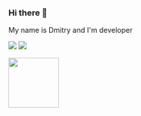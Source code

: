 ### Hi there 👋

My name is Dmitry and I'm developer

[![](https://img.shields.io/badge/-@danilovda-%23181717?style=flat-square&logo=github)](https://github.com/danilovda)
[![](https://img.shields.io/badge/-Dmitry%20Danilov-blue?style=flat-square&logo=Linkedin&logoColor=white&link=https://www.linkedin.com/in/danilovda/)](https://www.linkedin.com/in/danilovda/)


<a href="https://www.credly.com/badges/e346f893-1bf7-4225-9f28-a4ae600bc31e/linked_in_profile">
  <img src="https://images.credly.com/size/340x340/images/63316b60-f62d-4e51-aacc-c23cb850089c/azure-developer-associate-600x600.png" width="100" height="100">
</a>
  
<!--
**danilovda/danilovda** is a ✨ _special_ ✨ repository because its `README.md` (this file) appears on your GitHub profile.

Here are some ideas to get you started:

- 🔭 I’m currently working on ...
- 🌱 I’m currently learning ...
- 👯 I’m looking to collaborate on ...
- 🤔 I’m looking for help with ...
- 💬 Ask me about ...

- 😄 Pronouns: ...
- ⚡ Fun fact: ...
-->
